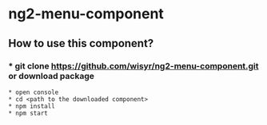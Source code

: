 # ng2-menu-component

## How to use this component?

### * git clone https://github.com/wisyr/ng2-menu-component.git or download package
    * open console
    * cd <path to the downloaded component>
    * npm install
    * npm start
